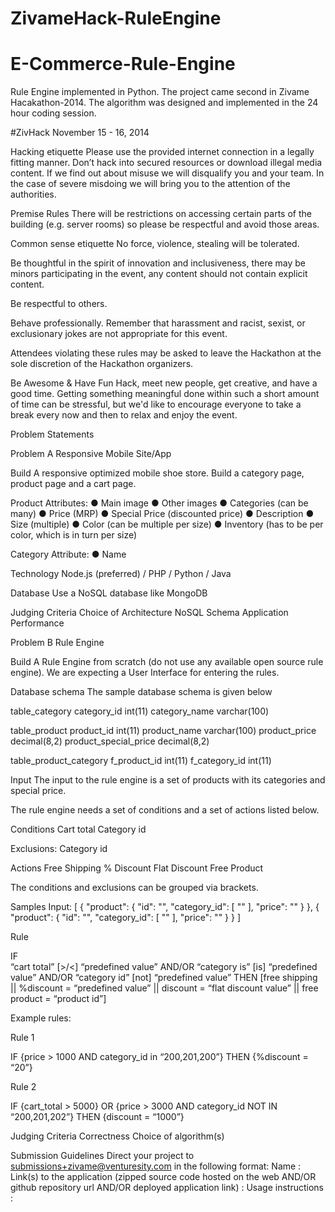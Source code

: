 ZivameHack-RuleEngine
=====================
E-Commerce-Rule-Engine
======================

Rule Engine implemented in Python. 
The project came second in Zivame Hacakathon-2014.
The algorithm was designed and implemented in the 24 hour coding session. 



#ZivHack
November 15 - 16, 2014

Hacking etiquette
Please use the provided internet connection in a legally fitting manner. Don’t hack into secured resources or download illegal media content. If we find out about misuse we will disqualify you and your team. In the case of severe misdoing we will bring you to the attention of the authorities.

Premise Rules
There will be restrictions on accessing certain parts of the building (e.g. server rooms) so please be respectful and avoid those areas. 

Common sense etiquette
No force, violence, stealing will be tolerated.

Be thoughtful in the spirit of innovation and inclusiveness, there may be minors participating in the event, any content should not contain explicit content.

Be respectful to others.

Behave professionally. Remember that harassment and racist, sexist, or exclusionary jokes are not appropriate for this event.

Attendees violating these rules may be asked to leave the Hackathon at the sole discretion of the Hackathon organizers.

Be Awesome & Have Fun
Hack, meet new people, get creative, and have a good time. Getting something meaningful done within such a short amount of time can be stressful, but we'd like to encourage everyone to take a break every now and then to relax and enjoy the event.




Problem Statements


Problem A
Responsive Mobile Site/App

Build
A responsive optimized mobile shoe store. Build a category page, product page and a cart page. 

Product Attributes:
●	Main image
●	Other images
●	Categories (can be many)
●	Price (MRP)
●	Special Price (discounted price)
●	Description
●	Size (multiple)
●	Color (can be multiple per size)
●	Inventory (has to be per color, which is in turn per size)

Category Attribute:
●	Name

Technology
Node.js (preferred) / PHP / Python / Java

Database
Use a NoSQL database like MongoDB

Judging Criteria
Choice of Architecture 
NoSQL Schema
Application Performance








Problem B
Rule Engine

Build
A Rule Engine from scratch (do not use any available open source rule engine). We are expecting a User Interface for entering the rules.

Database schema
The sample database schema is given below

table_category
category_id
int(11)
category_name
      	varchar(100)

table_product
product_id
int(11)
product_name
varchar(100)
product_price
decimal(8,2)
product_special_price
decimal(8,2)

table_product_category
f_product_id
int(11)
f_category_id
int(11)

Input
The input to the rule engine is a set of products with its categories and special price.








The rule engine needs a set of conditions and a set of actions listed below.

Conditions
Cart total
Category id

Exclusions:
Category id

Actions
Free Shipping
% Discount
Flat Discount
Free Product

The conditions and exclusions can be grouped via brackets.

Samples
Input:
[
  {
    "product": {
      "id": "<product id>",
      "category_id": [
        "<comma separated category ids>"
      ],
      "price": "<price of product>"
    }
  },
  {
    "product": {
      "id": "<product id>",
      "category_id": [
        "<comma separated category ids>"
      ],
      "price": "<price of product>"
    }
  }
]




Rule

IF         
“cart total” [>/<] “predefined value”
AND/OR
“category is” [is] “predefined value”
AND/OR
“category id” [not] “predefined value”
THEN
[free shipping || %discount = “predefined value” || discount = “flat
          discount value” || free product = “product id”]

Example rules:

Rule 1

IF
{price > 1000 AND category_id in “200,201,200”}
THEN
 	{%discount = “20”}

Rule 2

IF
{cart_total > 5000}
OR
{price > 3000 AND category_id NOT IN “200,201,202”}
THEN
{discount = “1000”}


Judging Criteria
Correctness
Choice of algorithm(s)







Submission Guidelines
Direct your project to submissions+zivame@venturesity.com in the following format:
Name :
Link(s) to the application (zipped source code hosted on the web AND/OR github repository url AND/OR deployed application link) :
Usage instructions :














